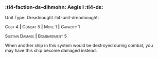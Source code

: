 ### :ti4-faction-ds-dihmohn: **Aegis I** :ti4-ds:

Unit Type: Dreadnought :ti4-unit-dreadnought:

<span style="font-variant:small-caps;">Cost</span> 4 __|__ <span style="font-variant:small-caps;">Combat</span> 5 __|__ <span style="font-variant:small-caps;">Move</span> 1 __|__ <span style="font-variant:small-caps;">Capacity</span> 1

<span style="font-variant:small-caps;">Sustain Damage</span> __|__ <span style="font-variant:small-caps;">Bombardment</span> 5

When another ship in this system would be destroyed during combat, you may have this ship become damaged instead.